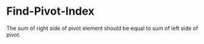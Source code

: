 # Find-Pivot-Index
The sum of right side of pivot element should be equal to sum of left side of pivot. 
